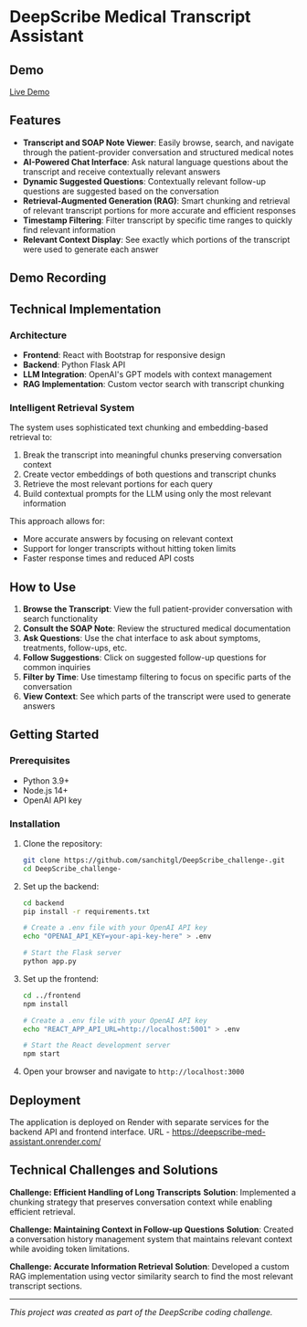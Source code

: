 # DeepScribe Medical Transcript Assistant

## Demo

[Live Demo](https://deepscribe-med-assistant.onrender.com/)

## Features

- **Transcript and SOAP Note Viewer**: Easily browse, search, and navigate through the patient-provider conversation and structured medical notes
- **AI-Powered Chat Interface**: Ask natural language questions about the transcript and receive contextually relevant answers
- **Dynamic Suggested Questions**: Contextually relevant follow-up questions are suggested based on the conversation
- **Retrieval-Augmented Generation (RAG)**: Smart chunking and retrieval of relevant transcript portions for more accurate and efficient responses
- **Timestamp Filtering**: Filter transcript by specific time ranges to quickly find relevant information
- **Relevant Context Display**: See exactly which portions of the transcript were used to generate each answer

## Demo Recording 



## Technical Implementation

### Architecture

- **Frontend**: React with Bootstrap for responsive design
- **Backend**: Python Flask API
- **LLM Integration**: OpenAI's GPT models with context management
- **RAG Implementation**: Custom vector search with transcript chunking

### Intelligent Retrieval System

The system uses sophisticated text chunking and embedding-based retrieval to:

1. Break the transcript into meaningful chunks preserving conversation context
2. Create vector embeddings of both questions and transcript chunks
3. Retrieve the most relevant portions for each query
4. Build contextual prompts for the LLM using only the most relevant information

This approach allows for:
- More accurate answers by focusing on relevant context
- Support for longer transcripts without hitting token limits
- Faster response times and reduced API costs

## How to Use

1. **Browse the Transcript**: View the full patient-provider conversation with search functionality
2. **Consult the SOAP Note**: Review the structured medical documentation
3. **Ask Questions**: Use the chat interface to ask about symptoms, treatments, follow-ups, etc.
4. **Follow Suggestions**: Click on suggested follow-up questions for common inquiries
5. **Filter by Time**: Use timestamp filtering to focus on specific parts of the conversation
6. **View Context**: See which parts of the transcript were used to generate answers

## Getting Started

### Prerequisites
- Python 3.9+
- Node.js 14+
- OpenAI API key

### Installation

1. Clone the repository:
   ```bash
   git clone https://github.com/sanchitgl/DeepScribe_challenge-.git
   cd DeepScribe_challenge-
   ```

2. Set up the backend:
   ```bash
   cd backend
   pip install -r requirements.txt
   
   # Create a .env file with your OpenAI API key
   echo "OPENAI_API_KEY=your-api-key-here" > .env
   
   # Start the Flask server
   python app.py
   ```

3. Set up the frontend:
   ```bash
   cd ../frontend
   npm install

   # Create a .env file with your OpenAI API key
   echo "REACT_APP_API_URL=http://localhost:5001" > .env
   
   # Start the React development server
   npm start
   ```

4. Open your browser and navigate to `http://localhost:3000`

## Deployment

The application is deployed on Render with separate services for the backend API and frontend interface.
URL - https://deepscribe-med-assistant.onrender.com/

## Technical Challenges and Solutions

**Challenge: Efficient Handling of Long Transcripts**
**Solution**: Implemented a chunking strategy that preserves conversation context while enabling efficient retrieval.

**Challenge: Maintaining Context in Follow-up Questions**
**Solution**: Created a conversation history management system that maintains relevant context while avoiding token limitations.

**Challenge: Accurate Information Retrieval**
**Solution**: Developed a custom RAG implementation using vector similarity search to find the most relevant transcript sections.

---

*This project was created as part of the DeepScribe coding challenge.*